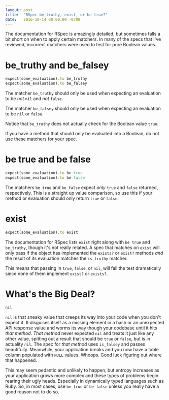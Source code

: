 ```yaml
---
layout: post
title:  "RSpec be_truthy, exist, or be true?"
date:   2016-10-14 00:00:00 -0700
---
```

The documentation for RSpec is amazingly detailed, but sometimes falls a bit short on when to apply certain matchers. In many of the specs that I've reviewed, incorrect matchers were used to test for pure Boolean values.

<!--more-->

# be_truthy and be_falsey

```ruby
expect(some_evaluation).to be_truthy
expect(some_evaluation).to be_falsey
```

The matcher `be_truthy` should only be used when expecting an evaluation to be *not* `nil` and *not* `false`.

The matcher `be_falsey` should only be used when expecting an evaluation to be `nil` or `false`.

Notice that `be_truthy` does not actually check for the Boolean value `true`.

If you have a method that should only be evaluated into a Boolean, do not use these matchers for your spec.

# be true and be false

```ruby
expect(some_evaluation).to be true
expect(some_evaluation).to be false
```

The matchers `be true` and `be false` expect *only* `true` and `false` returned, respectively. This is a straight up value comparison, so use this if your method or evaluation should only return `true` or `false`.

# exist

```ruby
expect(some_evaluation).to exist
```

The documentation for RSpec lists `exist` right along with `be true` and `be_truthy`, though it's not really related. A spec that matches on `exist` will only pass if the object has implemented the `exists?` or `exist?` methods *and* the result of its evaluation matches the `is_truthy` matcher.

This means that passing in `true`, `false`, or `nil`, will fail the test dramatically since none of them implement `exist?` or `exists?`.

# What's the Big Deal?

`nil`

`nil` is that sneaky value that creeps its way into your code when you don't expect it. It disguises itself as a missing element in a hash or an unexpected API response value and worms its way though your codebase until it hits *that method*. *That method* never expected `nil` and treats it just like any other value, spitting out a result that should be `true` or `false`, but is in actuality `nil`. The spec for *that method* uses `is_falsey` and passes beautifully. Meanwhile, your application breaks and you now have a table column populated with `NULL` values. Whoops. Good luck figuring out where that happened.

This may seem pedantic and unlikely to happen, but entropy increases as your application grows more complex and these types of problems begin rearing their ugly heads. Especially in dynamically typed languages such as Ruby. So, in most cases, use `be true` or `be false` unless you really have a  good reason not to do so.